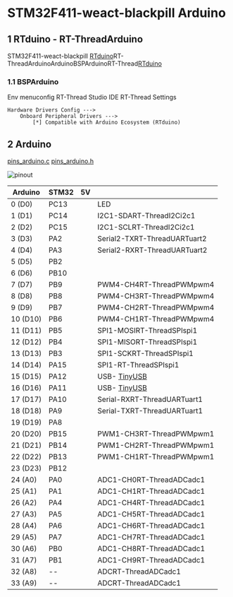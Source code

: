 # STM32F411-weact-blackpill Arduino

## 1 RTduino - RT-ThreadArduino

STM32F411-weact-blackpill [RTduino](https://github.com/RTduino/RTduino)RT-ThreadArduinoArduinoBSPArduinoRT-Thread[RTduino](https://github.com/RTduino/RTduino)

### 1.1 BSPArduino

Env  menuconfig  RT-Thread Studio IDE  RT-Thread Settings

```Kconfig
Hardware Drivers Config --->
    Onboard Peripheral Drivers --->
        [*] Compatible with Arduino Ecosystem (RTduino)
```

## 2 Arduino

 [pins_arduino.c](pins_arduino.c)  [pins_arduino.h](pins_arduino.h)

![pinout](images/weact-blackpill-f411-pinout.png)

| Arduino  | STM32 | 5V |   |
| ------------------- | --------- | ---- | ------------------------------------------------------------------------- |
| 0 (D0) | PC13 |  | LED |
| 1 (D1) | PC14 |  | I2C1-SDART-ThreadI2Ci2c1 |
| 2 (D2) | PC15 |  | I2C1-SCLRT-ThreadI2Ci2c1 |
| 3 (D3) | PA2 |  | Serial2-TXRT-ThreadUARTuart2 |
| 4 (D4) | PA3 |  | Serial2-RXRT-ThreadUARTuart2 |
| 5 (D5) | PB2 |  |  |
| 6 (D6) | PB10 |  |  |
| 7 (D7) | PB9 |  | PWM4-CH4RT-ThreadPWMpwm4 |
| 8 (D8) | PB8 |  | PWM4-CH3RT-ThreadPWMpwm4 |
| 9 (D9) | PB7 |  | PWM4-CH2RT-ThreadPWMpwm4 |
| 10 (D10) | PB6 |  | PWM4-CH1RT-ThreadPWMpwm4 |
| 11 (D11) | PB5 |  | SPI1-MOSIRT-ThreadSPIspi1 |
| 12 (D12) | PB4 |  | SPI1-MISORT-ThreadSPIspi1 |
| 13 (D13) | PB3 |  | SPI1-SCKRT-ThreadSPIspi1 |
| 14 (D14) | PA15 |  | SPI1-RT-ThreadSPIspi1 |
| 15 (D15) | PA12 |  | USB- [TinyUSB](https://github.com/RT-Thread-packages/tinyusb)  |
| 16 (D16) | PA11 |  | USB- [TinyUSB](https://github.com/RT-Thread-packages/tinyusb)  |
| 17 (D17) | PA10 |  | Serial-RXRT-ThreadUARTuart1 |
| 18 (D18) | PA9 |  | Serial-TXRT-ThreadUARTuart1 |
| 19 (D19) | PA8 |  |  |
| 20 (D20) | PB15 |  | PWM1-CH3RT-ThreadPWMpwm1 |
| 21 (D21) | PB14 |  | PWM1-CH2RT-ThreadPWMpwm1 |
| 22 (D22) | PB13 |  | PWM1-CH1RT-ThreadPWMpwm1 |
| 23 (D23) | PB12 |  |  |
| 24 (A0) | PA0 |  | ADC1-CH0RT-ThreadADCadc1 |
| 25 (A1) | PA1 |  | ADC1-CH1RT-ThreadADCadc1 |
| 26 (A2) | PA4 |  | ADC1-CH4RT-ThreadADCadc1 |
| 27 (A3) | PA5 |  | ADC1-CH5RT-ThreadADCadc1 |
| 28 (A4) | PA6 |  | ADC1-CH6RT-ThreadADCadc1 |
| 29 (A5) | PA7 |  | ADC1-CH7RT-ThreadADCadc1 |
| 30 (A6) | PB0 |  | ADC1-CH8RT-ThreadADCadc1 |
| 31 (A7) | PB1 |  | ADC1-CH9RT-ThreadADCadc1 |
| 32 (A8) | -- |  |  ADCRT-ThreadADCadc1 |
| 33 (A9) | -- |  |  ADCRT-ThreadADCadc1 |

